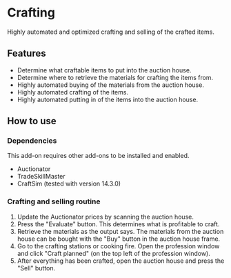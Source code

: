 # Crafting

Highly automated and optimized crafting and selling of the crafted items.

## Features

* Determine what craftable items to put into the auction house.
* Determine where to retrieve the materials for crafting the items from.
* Highly automated buying of the materials from the auction house.
* Highly automated crafting of the items.
* Highly automated putting in of the items into the auction house.

## How to use

### Dependencies

This add-on requires other add-ons to be installed and enabled.

* Auctionator
* TradeSkillMaster
* CraftSim (tested with version 14.3.0)

### Crafting and selling routine

1. Update the Auctionator prices by scanning the auction house.
2. Press the "Evaluate" button. This determines what is profitable to craft.
3. Retrieve the materials as the output says. The materials from the auction house can be bought with the "Buy" button in the auction house frame.
4. Go to the crafting stations or cooking fire. Open the profession window and click "Craft planned" (on the top left of the profession window).
5. After everything has been crafted, open the auction house and press the "Sell" button.
